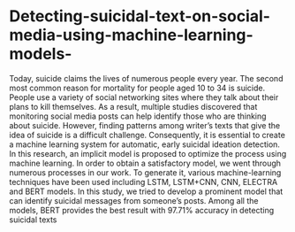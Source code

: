 # Detecting-suicidal-text-on-social-media-using-machine-learning-models- 
Today, suicide claims the lives of numerous people
every year. The second most common reason for mortality for
people aged 10 to 34 is suicide. People use a variety of social
networking sites where they talk about their plans to kill themselves. As a result, multiple studies discovered that monitoring
social media posts can help identify those who are thinking about
suicide. However, finding patterns among writer’s texts that give
the idea of suicide is a difficult challenge. Consequently, it is
essential to create a machine learning system for automatic, early
suicidal ideation detection. In this research, an implicit model
is proposed to optimize the process using machine learning. In
order to obtain a satisfactory model, we went through numerous
processes in our work. To generate it, various machine-learning
techniques have been used including LSTM, LSTM+CNN, CNN,
ELECTRA and BERT models. In this study, we tried to develop
a prominent model that can identify suicidal messages from
someone’s posts. Among all the models, BERT provides the best
result with 97.71% accuracy in detecting suicidal texts
